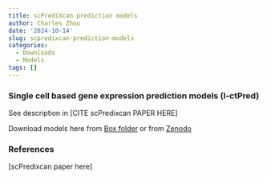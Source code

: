 ```yaml
---
title: scPrediXcan prediction models
author: Charles Zhou
date: '2024-10-14'
slug: scpredixcan-prediction-models
categories:
  - Downloads
  - Models
tags: []
---
```


### Single cell based gene expression prediction models (l-ctPred)

See description in [CITE scPredixcan PAPER HERE]

Download models here from [Box folder](https://uchicago.box.com/s/wgyt3wqfjezsqwjhndcceky6nivil8kh) or from [Zenodo](https://zenodo.org/uploads/13929785)

### References

[scPredixcan paper here]
